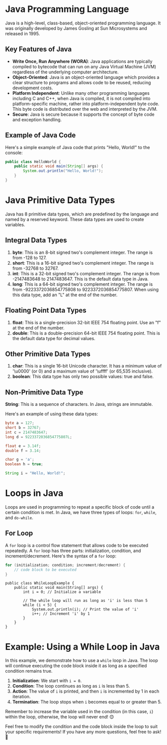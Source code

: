 # Java Programming Language

Java is a high-level, class-based, object-oriented programming language. It was originally developed by James Gosling at Sun Microsystems and released in 1995.

## Key Features of Java

- **Write Once, Run Anywhere (WORA)**: Java applications are typically compiled to bytecode that can run on any Java Virtual Machine (JVM) regardless of the underlying computer architecture.
- **Object-Oriented**: Java is an object-oriented language which provides a clear structure to programs and allows code to be reused, reducing development costs.
- **Platform Independent**: Unlike many other programming languages including C and C++, when Java is compiled, it is not compiled into platform-specific machine, rather into platform-independent byte code. This byte code is distributed over the web and interpreted by the JVM.
- **Secure**: Java is secure because it supports the concept of byte code and exception handling.

## Example of Java Code

Here's a simple example of Java code that prints "Hello, World!" to the console:

```java
public class HelloWorld {
    public static void main(String[] args) {
        System.out.println("Hello, World!");
    }
}
```
# Java Primitive Data Types

Java has 8 primitive data types, which are predefined by the language and named by a reserved keyword. These data types are used to create variables.

## Integral Data Types

1. **byte**: This is an 8-bit signed two's complement integer. The range is from -128 to 127.
2. **short**: This is a 16-bit signed two's complement integer. The range is from -32768 to 32767.
3. **int**: This is a 32-bit signed two's complement integer. The range is from -2147483648 to 2147483647. This is the default data type in Java.
4. **long**: This is a 64-bit signed two's complement integer. The range is from -9223372036854775808 to 9223372036854775807. When using this data type, add an "L" at the end of the number.

## Floating Point Data Types

1. **float**: This is a single-precision 32-bit IEEE 754 floating point. Use an "f" at the end of the number.
2. **double**: This is a double-precision 64-bit IEEE 754 floating point. This is the default data type for decimal values.

## Other Primitive Data Types

1. **char**: This is a single 16-bit Unicode character. It has a minimum value of '\u0000' (or 0) and a maximum value of '\uffff' (or 65,535 inclusive).
2. **boolean**: This data type has only two possible values: true and false.

## Non-Primitive Data Type

**String**: This is a sequence of characters. In Java, strings are immutable.

Here's an example of using these data types:

```java
byte a = 127;
short b = 32767;
int c = 2147483647;
long d = 9223372036854775807L;

float e = 3.14f;
double f = 3.14;

char g = 'a';
boolean h = true;

String i = "Hello, World!";
```

# Loops in Java

Loops are used in programming to repeat a specific block of code until a certain condition is met. In Java, we have three types of loops: `for`, `while`, and `do-while`.

## For Loop

A `for` loop is a control flow statement that allows code to be executed repeatedly. A `for` loop has three parts: initialization, condition, and increment/decrement.
Here's the syntax of a `for` loop:

```java
for (initialization; condition; increment/decrement) {
    // code block to be executed
}
```
```
public class WhileLoopExample {
    public static void main(String[] args) {
        int i = 0; // Initialize a variable

        // The while loop will run as long as 'i' is less than 5
        while (i < 5) {
            System.out.println(i); // Print the value of 'i'
            i++; // Increment 'i' by 1
        }
    }
}
```
# Example: Using a While Loop in Java

In this example, we demonstrate how to use a `while` loop in Java. The loop will continue executing the code block inside it as long as a specified condition remains true.

1. **Initialization**: We start with `i = 0`.
2. **Condition**: The loop continues as long as `i` is less than 5.
3. **Action**: The value of `i` is printed, and then `i` is incremented by 1 in each iteration.
4. **Termination**: The loop stops when `i` becomes equal to or greater than 5.

Remember to increase the variable used in the condition (in this case, `i`) within the loop, otherwise, the loop will never end! 😊

Feel free to modify the condition and the code block inside the loop to suit your specific requirements! If you have any more questions, feel free to ask! 🚀

